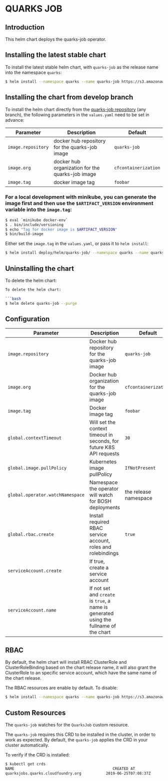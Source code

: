 # QUARKS JOB

## Introduction

This helm chart deploys the quarks-job operator.

## Installing the latest stable chart

To install the latest stable helm chart, with `quarks-job` as the release name into the namespace `quarks`:

```bash
$ helm install --namespace quarks --name quarks-job https://s3.amazonaws.com/cf-operators/helm-charts/quarks-job-v0.0.1%2B47.g24492ea.tgz
```

## Installing the chart from develop branch

To install the helm chart directly from the [quarks-job repository](https://github.com/cloudfoundry-incubator/quarks-job) (any branch), the following parameters in the `values.yaml` need to be set in advance:


| Parameter                                         | Description                                                          | Default                                        |
| ------------------------------------------------- | -------------------------------------------------------------------- | ---------------------------------------------- |
| `image.repository`                                | docker hub repository for the quarks-job image                      | `quarks-job`                                  |
| `image.org`                                       | docker hub organization for the quarks-job image                    | `cfcontainerization`                           |
| `image.tag`                                       | docker image tag                                                     | `foobar`                                       |


### For a local development with minikube, you can generate the image first and then use the `$ARTIFACT_VERSION` environment variable into the `image.tag`:
```bash
$ eval `minikube docker-env`
$ . bin/include/versioning
$ echo "Tag for docker image is $ARTIFACT_VERSION"
$ bin/build-image
```

Either set the `image.tag` in the `values.yaml`, or pass it to `helm install`:

```bash
$ helm install deploy/helm/quarks-job/ --namespace quarks --name quarks-job --set image.tag=$ARTIFACT_VERSION
```


## Uninstalling the chart

To delete the helm chart:

```bash
To delete the helm chart:

```bash
$ helm delete quarks-job --purge
```

## Configuration

| Parameter                                         | Description                                                                       | Default                                        |
| ------------------------------------------------- | -------------------------------------------------------------------------------------- | ---------------------------------------------- |
| `image.repository`                                | Docker hub repository for the quarks-job image                                         | `quarks-job`                                   |
| `image.org`                                       | Docker hub organization for the quarks-job image                                       | `cfcontainerization`                           |
| `image.tag`                                       | Docker image tag                                                                       | `foobar`                                       |
| `global.contextTimeout`                           | Will set the context timeout in seconds, for future K8S API requests                   | `30`                                           |
| `global.image.pullPolicy`                         | Kubernetes image pullPolicy                                                            | `IfNotPresent`                                 |
| `global.operator.watchNamespace`                  | Namespace the operator will watch for BOSH deployments                                 | the release namespace                          |
| `global.rbac.create`                              | Install required RBAC service account, roles and rolebindings                          | `true`                                         |
| `serviceAccount.create`                           | If true, create a service account                                                      |                                                |
| `serviceAccount.name`                             | If not set and `create` is `true`, a name is generated using the fullname of the chart |                                                |

## RBAC

By default, the helm chart will install RBAC ClusterRole and ClusterRoleBinding based on the chart release name, it will also grant the ClusterRole to an specific service account, which have the same name of the chart release.

The RBAC resources are enable by default. To disable:

```bash
$ helm install --namespace quarks --name quarks-job https://s3.amazonaws.com/cf-operators/helm-charts/quarks-job-v0.2.2%2B47.g24492ea.tgz --set global.rbacEnable=false
```

## Custom Resources

The `quarks-job` watches for the `QuarksJob` custom resource.

The `quarks-job` requires this CRD to be installed in the cluster, in order to work as expected. By default, the `quarks-job` applies the CRD in your cluster automatically.

To verify if the CRD is installed:

```bash
$ kubectl get crds
NAME                                            CREATED AT
quarksjobs.quarks.cloudfoundry.org           2019-06-25T07:08:37Z
```
